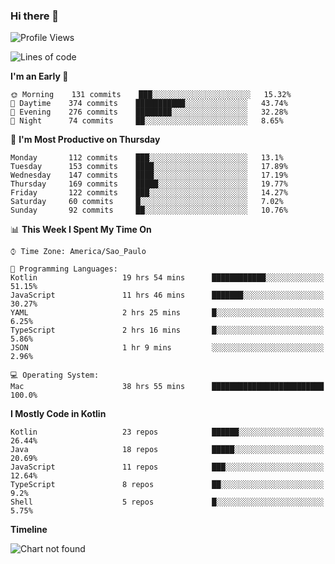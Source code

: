 ### Hi there 👋

<!--
**fernandonogueira/fernandonogueira** is a ✨ _special_ ✨ repository because its `README.md` (this file) appears on your GitHub profile.

Here are some ideas to get you started:

- 🔭 I’m currently working on ...
- 🌱 I’m currently learning ...
- 👯 I’m looking to collaborate on ...
- 🤔 I’m looking for help with ...
- 💬 Ask me about ...
- 📫 How to reach me: ...
- 😄 Pronouns: ...
- ⚡ Fun fact: ...
-->

<!--START_SECTION:waka-->
![Profile Views](http://img.shields.io/badge/Profile%20Views-181-blue)

![Lines of code](https://img.shields.io/badge/From%20Hello%20World%20I%27ve%20Written-414386%20lines%20of%20code-blue)

**I'm an Early 🐤** 

```text
🌞 Morning    131 commits    ███░░░░░░░░░░░░░░░░░░░░░░   15.32% 
🌆 Daytime    374 commits    ███████████░░░░░░░░░░░░░░   43.74% 
🌃 Evening    276 commits    ████████░░░░░░░░░░░░░░░░░   32.28% 
🌙 Night      74 commits     ██░░░░░░░░░░░░░░░░░░░░░░░   8.65%

```
📅 **I'm Most Productive on Thursday** 

```text
Monday       112 commits    ███░░░░░░░░░░░░░░░░░░░░░░   13.1% 
Tuesday      153 commits    ████░░░░░░░░░░░░░░░░░░░░░   17.89% 
Wednesday    147 commits    ████░░░░░░░░░░░░░░░░░░░░░   17.19% 
Thursday     169 commits    █████░░░░░░░░░░░░░░░░░░░░   19.77% 
Friday       122 commits    ███░░░░░░░░░░░░░░░░░░░░░░   14.27% 
Saturday     60 commits     █░░░░░░░░░░░░░░░░░░░░░░░░   7.02% 
Sunday       92 commits     ██░░░░░░░░░░░░░░░░░░░░░░░   10.76%

```


📊 **This Week I Spent My Time On** 

```text
⌚︎ Time Zone: America/Sao_Paulo

💬 Programming Languages: 
Kotlin                   19 hrs 54 mins      ████████████░░░░░░░░░░░░░   51.15% 
JavaScript               11 hrs 46 mins      ███████░░░░░░░░░░░░░░░░░░   30.27% 
YAML                     2 hrs 25 mins       █░░░░░░░░░░░░░░░░░░░░░░░░   6.25% 
TypeScript               2 hrs 16 mins       █░░░░░░░░░░░░░░░░░░░░░░░░   5.86% 
JSON                     1 hr 9 mins         ░░░░░░░░░░░░░░░░░░░░░░░░░   2.96%

💻 Operating System: 
Mac                      38 hrs 55 mins      █████████████████████████   100.0%

```

**I Mostly Code in Kotlin** 

```text
Kotlin                   23 repos            ██████░░░░░░░░░░░░░░░░░░░   26.44% 
Java                     18 repos            █████░░░░░░░░░░░░░░░░░░░░   20.69% 
JavaScript               11 repos            ███░░░░░░░░░░░░░░░░░░░░░░   12.64% 
TypeScript               8 repos             ██░░░░░░░░░░░░░░░░░░░░░░░   9.2% 
Shell                    5 repos             █░░░░░░░░░░░░░░░░░░░░░░░░   5.75%

```


**Timeline**

![Chart not found](https://github.com/fernandonogueira/fernandonogueira/blob/master/charts/bar_graph.png) 


<!--END_SECTION:waka-->
